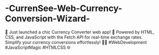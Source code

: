# -CurrenSee-Web-Currency-Conversion-Wizard-
💱 Just launched a chic Currency Converter web app! 🚀 Powered by HTML, CSS, and JavaScript with the Fetch API for real-time exchange rates. Simplify your currency conversions effortlessly! 💼💸 #WebDevelopment #JavaScriptMagic #HTMLCSS 🌐
